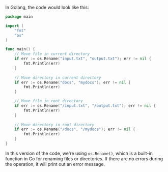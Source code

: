 In Golang, the code would look like this:

```Go
package main

import (
	"fmt"
	"os"
)

func main() {
    // Move file in current directory
	if err := os.Rename("input.txt", "output.txt"); err != nil {
		fmt.Println(err)
	}
	
	// Move directory in current directory
	if err := os.Rename("docs", "mydocs"); err != nil {
		fmt.Println(err)
	}

    // Move file in root directory
	if err := os.Rename("/input.txt", "/output.txt"); err != nil {
		fmt.Println(err)
	}
	
	// Move directory in root directory
	if err := os.Rename("/docs", "/mydocs"); err != nil {
		fmt.Println(err)
	}
}
```

In this version of the code, we're using `os.Rename()`, which is a built-in function in Go for renaming files or directories. If there are no errors during the operation, it will print out an error message.
